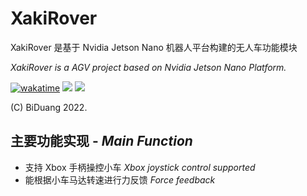 # XakiRover

XakiRover 是基于 Nvidia Jetson Nano 机器人平台构建的无人车功能模块

*XakiRover is a AGV project based on Nvidia Jetson Nano Platform.*

[![wakatime](https://wakatime.com/badge/user/54584642-d17f-456f-9341-29215427f16b/project/2161541f-9dc8-4600-8c07-cb82f6f3c7eb.svg?style=flat-square)](https://wakatime.com/badge/user/54584642-d17f-456f-9341-29215427f16b/project/2161541f-9dc8-4600-8c07-cb82f6f3c7eb)
[![](https://img.shields.io/badge/blog-@BiDuang-ff69b4.svg?style=flat-square&)](https://blog.biduang.cn)
![](https://img.shields.io/badge/Python-3.7+-73b1e2?style=flat-square&logo=appveyor)

(C) BiDuang 2022.

## 主要功能实现 - *Main Function*

- 支持 Xbox 手柄操控小车 *Xbox joystick control supported*
- 能根据小车马达转速进行力反馈 *Force feedback*
